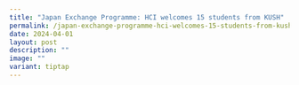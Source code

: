 ```yaml
---
title: "Japan Exchange Programme: HCI welcomes 15 students from KUSH"
permalink: /japan-exchange-programme-hci-welcomes-15-students-from-kush/
date: 2024-04-01
layout: post
description: ""
image: ""
variant: tiptap
---
```

